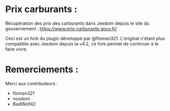 # Prix carburants :
Récupération des prix des carburants dans Jeedom depuis le site du gouvernement : https://www.prix-carburants.gouv.fr/

Ceci est un fork du plugin développé par @floman321. L'original n'étant plus compatible avec Jeedom depuis la v4.2, ce fork permet de continuer à le faire vivre.

# Remerciements :
Merci aux contributeurs :
- floman321
- noodom
- BadWolf42
